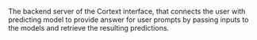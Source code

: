 The backend server of the Cortext interface, that connects the user with predicting model to provide answer for user prompts by passing inputs to the models and retrieve the resulting predictions. 

